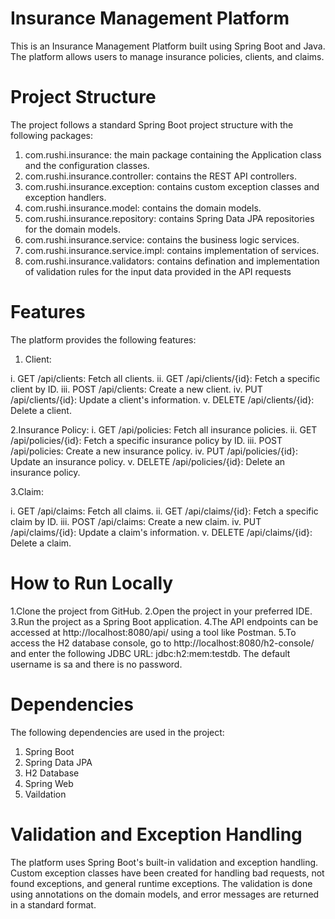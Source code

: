 # Insurance Management Platform

This is an Insurance Management Platform built using Spring Boot and Java. The platform allows users to manage insurance policies, clients, and claims.


# Project Structure

The project follows a standard Spring Boot project structure with the following packages:

1. com.rushi.insurance: the main package containing the Application class and the configuration classes.
2. com.rushi.insurance.controller: contains the REST API controllers.
3. com.rushi.insurance.exception: contains custom exception classes and exception handlers.
4. com.rushi.insurance.model: contains the domain models.
5. com.rushi.insurance.repository: contains Spring Data JPA repositories for the domain models.
6. com.rushi.insurance.service: contains the business logic services.
7. com.rushi.insurance.service.impl: contains implementation of services.
8. com.rushi.insurance.validators: contains defination and implementation of validation rules for the input data provided in the API requests


# Features
The platform provides the following features:

1. Client:

i. GET /api/clients: Fetch all clients.
ii. GET /api/clients/{id}: Fetch a specific client by ID.
iii. POST /api/clients: Create a new client.
iv. PUT /api/clients/{id}: Update a client's information.
v. DELETE /api/clients/{id}: Delete a client.

2.Insurance Policy:
i. GET /api/policies: Fetch all insurance policies.
ii. GET /api/policies/{id}: Fetch a specific insurance policy by ID.
iii. POST /api/policies: Create a new insurance policy.
iv. PUT /api/policies/{id}: Update an insurance policy.
v. DELETE /api/policies/{id}: Delete an insurance policy.

3.Claim:

i. GET /api/claims: Fetch all claims.
ii. GET /api/claims/{id}: Fetch a specific claim by ID.
iii. POST /api/claims: Create a new claim.
iv. PUT /api/claims/{id}: Update a claim's information.
v. DELETE /api/claims/{id}: Delete a claim.


# How to Run Locally

1.Clone the project from GitHub.
2.Open the project in your preferred IDE.
3.Run the project as a Spring Boot application.
4.The API endpoints can be accessed at http://localhost:8080/api/ using a tool like Postman.
5.To access the H2 database console, go to http://localhost:8080/h2-console/ and enter the following JDBC URL: jdbc:h2:mem:testdb. The default username is sa and there is no password.


# Dependencies

The following dependencies are used in the project:

1. Spring Boot
2. Spring Data JPA
3. H2 Database
4. Spring Web
5. Vaildation


# Validation and Exception Handling

The platform uses Spring Boot's built-in validation and exception handling. Custom exception classes have been created for handling bad requests, not found exceptions, and general runtime exceptions. The validation is done using annotations on the domain models, and error messages are returned in a standard format.
